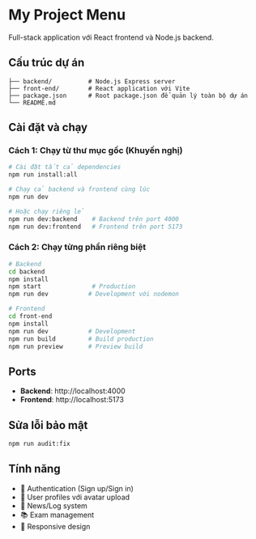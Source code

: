# My Project Menu

Full-stack application với React frontend và Node.js backend.

## Cấu trúc dự án

```
├── backend/          # Node.js Express server
├── front-end/        # React application với Vite
├── package.json      # Root package.json để quản lý toàn bộ dự án
└── README.md
```

## Cài đặt và chạy

### Cách 1: Chạy từ thư mục gốc (Khuyến nghị)

```bash
# Cài đặt tất cả dependencies
npm run install:all

# Chạy cả backend và frontend cùng lúc
npm run dev

# Hoặc chạy riêng lẻ
npm run dev:backend    # Backend trên port 4000
npm run dev:frontend   # Frontend trên port 5173
```

### Cách 2: Chạy từng phần riêng biệt

```bash
# Backend
cd backend
npm install
npm start              # Production
npm run dev           # Development với nodemon

# Frontend
cd front-end
npm install
npm run dev           # Development
npm run build         # Build production
npm run preview       # Preview build
```

## Ports

- **Backend**: http://localhost:4000
- **Frontend**: http://localhost:5173

## Sửa lỗi bảo mật

```bash
npm run audit:fix
```

## Tính năng

- 🔐 Authentication (Sign up/Sign in)
- 👤 User profiles với avatar upload
- 📰 News/Log system
- 📚 Exam management
- 📱 Responsive design
